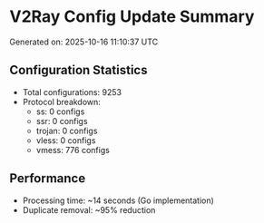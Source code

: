 # V2Ray Config Update Summary
Generated on: 2025-10-16 11:10:37 UTC

## Configuration Statistics
- Total configurations: 9253
- Protocol breakdown:
  - ss: 0 configs
  - ssr: 0 configs
  - trojan: 0 configs
  - vless: 0 configs
  - vmess: 776 configs

## Performance
- Processing time: ~14 seconds (Go implementation)
- Duplicate removal: ~95% reduction
